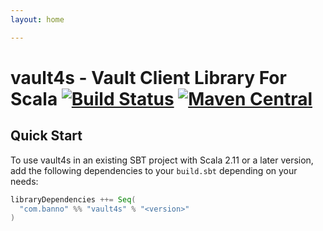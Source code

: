 ```yaml
---
layout: home

---
```


# vault4s - Vault Client Library For Scala [![Build Status](https://travis-ci.com/banno/vault4s.svg?branch=master)](https://travis-ci.com/banno/vault4s) [![Maven Central](https://maven-badges.herokuapp.com/maven-central/com.banno/vault4s_2.12/badge.svg)](https://maven-badges.herokuapp.com/maven-central/com.banno/vault4s_2.12)

## Quick Start

To use vault4s in an existing SBT project with Scala 2.11 or a later version, add the following dependencies to your
`build.sbt` depending on your needs:

```scala
libraryDependencies ++= Seq(
  "com.banno" %% "vault4s" % "<version>"
)
```